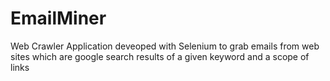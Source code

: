# EmailMiner

Web Crawler Application deveoped with Selenium to grab emails from web sites which are google search results of a given keyword and a scope of links
